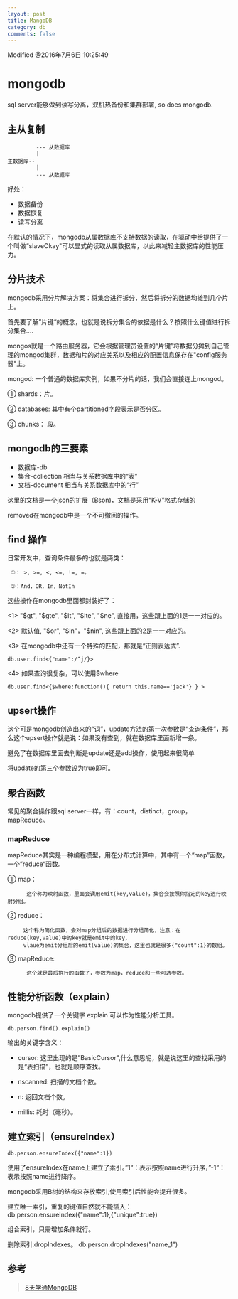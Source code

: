 ```yaml
---
layout: post
title: MangoDB
category: db
comments: false
---
```

Modified @2016年7月6日 10:25:49


# mongodb
sql server能够做到读写分离，双机热备份和集群部署, so does mongodb.

## 主从复制

			 --- 从数据库
			 |	
	主数据库--	 
			 |
			 --- 从数据库

好处：
	
- 数据备份
- 数据恢复
- 读写分离

在默认的情况下，mongodb从属数据库不支持数据的读取，在驱动中给提供了一个叫做“slaveOkay"可以显式的读取从属数据库，以此来减轻主数据库的性能压力。


## 分片技术
mongodb采用分片解决方案：将集合进行拆分，然后将拆分的数据均摊到几个片上。

首先要了解”片键“的概念，也就是说拆分集合的依据是什么？按照什么键值进行拆分集合....

mongos就是一个路由服务器，它会根据管理员设置的“片键”将数据分摊到自己管理的mongod集群，数据和片的对应关系以及相应的配置信息保存在"config服务器"上。

mongod:   一个普通的数据库实例，如果不分片的话，我们会直接连上mongod。

  ① shards：片。

  ② databases:  其中有个partitioned字段表示是否分区。

  ③ chunks： 段。

## mongodb的三要素

- 数据库-db
- 集合-collection 相当与关系数据库中的“表”
- 文档-document	相当与关系数据库中的“行”

这里的文档是一个json的扩展（Bson)，文档是采用“K-V”格式存储的

removed在mongodb中是一个不可撤回的操作。


## find 操作
  日常开发中，查询条件最多的也就是两类：

     ①： >, >=, <, <=, !=, =。

     ②：And，OR，In，NotIn

这些操作在mongodb里面都封装好了：

<1> "$gt", "$gte", "$lt", "$lte", "$ne", 直接用，这些跟上面的1是一一对应的。

<2> 默认值, "$or", "$in"，"$nin", 这些跟上面的2是一一对应的。
 
<3> 在mongodb中还有一个特殊的匹配，那就是“正则表达式”.

	db.user.find<{"name":/^j/}>

<4> 如果查询很复杂，可以使用$where

	db.user.find<{$where:function(){ return this.name=='jack'} } >

## upsert操作

这个可是mongodb创造出来的“词”，update方法的第一次参数是“查询条件”，那么这个upsert操作就是说：如果没有查到，就在数据库里面新增一条。

避免了在数据库里面去判断是update还是add操作，使用起来很简单

将update的第三个参数设为true即可。

## 聚合函数

常见的聚合操作跟sql server一样，有：count，distinct，group，mapReduce。

### mapReduce
mapReduce其实是一种编程模型，用在分布式计算中，其中有一个“map”函数，一个”reduce“函数。

   ① map：

          这个称为映射函数，里面会调用emit(key,value)，集合会按照你指定的key进行映射分组。

   ② reduce：

         这个称为简化函数，会对map分组后的数据进行分组简化，注意：在reduce(key,value)中的key就是emit中的key，
         vlaue为emit分组后的emit(value)的集合，这里也就是很多{"count":1}的数组。

   ③ mapReduce:

          这个就是最后执行的函数了，参数为map，reduce和一些可选参数。

## 性能分析函数（explain）

mongodb提供了一个关键字 explain 可以作为性能分析工具。

	db.person.find().explain()

输出的关键字含义：

- cursor:  这里出现的是”BasicCursor",什么意思呢，就是说这里的查找采用的是“表扫描”，也就是顺序查找。

- nscanned:  扫描的文档个数。

- n:  返回文档个数。

- millis: 耗时（毫秒）。 

## 建立索引（ensureIndex）

	db.person.ensureIndex({"name":1})

使用了ensureIndex在name上建立了索引。”1“：表示按照name进行升序，”-1“：表示按照name进行降序。

mongodb采用B树的结构来存放索引,使用索引后性能会提升很多。

建立唯一索引，重复的键值自然就不能插入：
	db.person.ensureIndex({"name":1},{"unique":true})

组合索引，只需增加条件就行。

删除索引:dropIndexes。
	db.person.dropIndexes("name_1")


## 参考
> [8天学通MongoDB](http://www.cnblogs.com/huangxincheng/archive/2012/02/18/2356595.html)